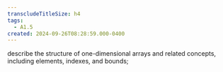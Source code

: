 ```yaml
---
transcludeTitleSize: h4
tags:
  - A1.5
created: 2024-09-26T08:28:59.000-0400
---
```

describe the structure of one-dimensional arrays and related concepts, including elements, indexes, and bounds;